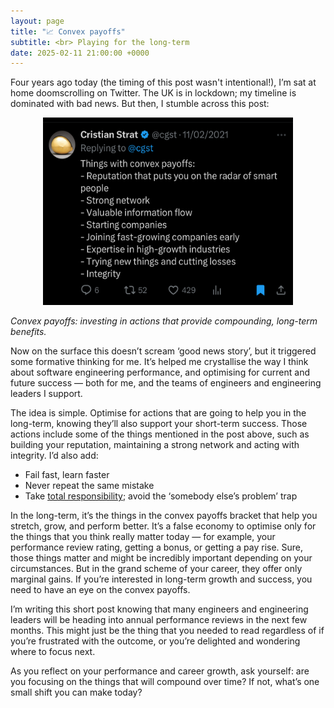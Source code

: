```yaml
---
layout: page
title: "📈 Convex payoffs"
subtitle: <br> Playing for the long-term
date: 2025-02-11 21:00:00 +0000
---
```

Four years ago today (the timing of this post wasn't intentional!), I’m sat at home doomscrolling on Twitter. The UK is in lockdown; my timeline is dominated with bad news. But then, I stumble across this post:

<p align="center"> 
  <img width="400" height="300" src="https://github.com/lukebriscoe/lukebriscoe.github.io/blob/main/assets/img/Screenshot%202025-02-11%20at%2021.16.13.jpeg?raw=true">
</p>

*Convex payoffs: investing in actions that provide compounding, long-term benefits.*

Now on the surface this doesn’t scream ‘good news story’, but it triggered some formative thinking for me. It’s helped me crystallise the way I think about software engineering performance, and optimising for current and future success — both for me, and the teams of engineers and engineering leaders I support.

The idea is simple. Optimise for actions that are going to help you in the long-term, knowing they’ll also support your short-term success. Those actions include some of the things mentioned in the post above, such as building your reputation, maintaining a strong network and acting with integrity. I’d also add:

- Fail fast, learn faster
- Never repeat the same mistake
- Take [total responsibility](https://lukebriscoe.com/responsibility/); avoid the ‘somebody else’s problem’ trap

In the long-term, it’s the things in the convex payoffs bracket that help you stretch, grow, and perform better. It’s a false economy to optimise only for the things that you think really matter today — for example, your performance review rating, getting a bonus, or getting a pay rise. Sure, those things matter and might be incredibly important depending on your circumstances. But in the grand scheme of your career, they offer only marginal gains. If you’re interested in long-term growth and success, you need to have an eye on the convex payoffs.

I’m writing this short post knowing that many engineers and engineering leaders will be heading into annual performance reviews in the next few months. This might just be the thing that you needed to read regardless of if you’re frustrated with the outcome, or you’re delighted and wondering where to focus next. 

As you reflect on your performance and career growth, ask yourself: are you focusing on the things that will compound over time? If not, what’s one small shift you can make today?
